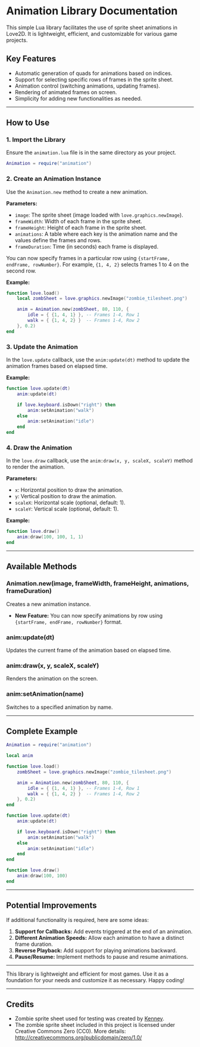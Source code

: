 # Animation Library Documentation

This simple Lua library facilitates the use of sprite sheet animations in Love2D. It is lightweight, efficient, and customizable for various game projects.

## Key Features

- Automatic generation of quads for animations based on indices.
- Support for selecting specific rows of frames in the sprite sheet.
- Animation control (switching animations, updating frames).
- Rendering of animated frames on screen.
- Simplicity for adding new functionalities as needed.

---

## How to Use

### 1. Import the Library

Ensure the `animation.lua` file is in the same directory as your project.

```lua
Animation = require("animation")
```

### 2. Create an Animation Instance

Use the `Animation.new` method to create a new animation.

**Parameters:**
- `image`: The sprite sheet (image loaded with `love.graphics.newImage`).
- `frameWidth`: Width of each frame in the sprite sheet.
- `frameHeight`: Height of each frame in the sprite sheet.
- `animations`: A table where each key is the animation name and the values define the frames and rows.
- `frameDuration`: Time (in seconds) each frame is displayed.

You can now specify frames in a particular row using `{startFrame, endFrame, rowNumber}`. For example, `{1, 4, 2}` selects frames 1 to 4 on the second row.

**Example:**

```lua
function love.load()
    local zombSheet = love.graphics.newImage("zombie_tilesheet.png")

    anim = Animation.new(zombSheet, 80, 110, {
        idle = { {1, 4, 1} }, -- Frames 1-4, Row 1
        walk = { {1, 4, 2} }  -- Frames 1-4, Row 2
    }, 0.2)
end
```

### 3. Update the Animation

In the `love.update` callback, use the `anim:update(dt)` method to update the animation frames based on elapsed time.

**Example:**

```lua
function love.update(dt)
    anim:update(dt)

    if love.keyboard.isDown("right") then
        anim:setAnimation("walk")
    else
        anim:setAnimation("idle")
    end
end
```

### 4. Draw the Animation

In the `love.draw` callback, use the `anim:draw(x, y, scaleX, scaleY)` method to render the animation.

**Parameters:**
- `x`: Horizontal position to draw the animation.
- `y`: Vertical position to draw the animation.
- `scaleX`: Horizontal scale (optional, default: 1).
- `scaleY`: Vertical scale (optional, default: 1).

**Example:**

```lua
function love.draw()
    anim:draw(100, 100, 1, 1)
end
```

---

## Available Methods

### Animation.new(image, frameWidth, frameHeight, animations, frameDuration)
Creates a new animation instance.

- **New Feature:** You can now specify animations by row using `{startFrame, endFrame, rowNumber}` format.

### anim:update(dt)
Updates the current frame of the animation based on elapsed time.

### anim:draw(x, y, scaleX, scaleY)
Renders the animation on the screen.

### anim:setAnimation(name)
Switches to a specified animation by name.

---

## Complete Example

```lua
Animation = require("animation")

local anim

function love.load()
    zombSheet = love.graphics.newImage("zombie_tilesheet.png")

    anim = Animation.new(zombSheet, 80, 110, {
        idle = { {1, 4, 1} }, -- Frames 1-4, Row 1
        walk = { {1, 4, 2} }  -- Frames 1-4, Row 2
    }, 0.2)
end

function love.update(dt)
    anim:update(dt)

    if love.keyboard.isDown("right") then
        anim:setAnimation("walk")
    else
        anim:setAnimation("idle")
    end
end

function love.draw()
    anim:draw(100, 100)
end
```

---

## Potential Improvements

If additional functionality is required, here are some ideas:

1. **Support for Callbacks:** Add events triggered at the end of an animation.
2. **Different Animation Speeds:** Allow each animation to have a distinct frame duration.
3. **Reverse Playback:** Add support for playing animations backward.
4. **Pause/Resume:** Implement methods to pause and resume animations.

---

This library is lightweight and efficient for most games. Use it as a foundation for your needs and customize it as necessary. Happy coding!

---

## Credits

- Zombie sprite sheet used for testing was created by [Kenney](https://kenney.nl/).
- The zombie sprite sheet included in this project is licensed under Creative Commons Zero (CC0). More details: http://creativecommons.org/publicdomain/zero/1.0/

